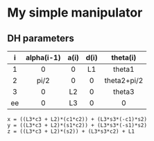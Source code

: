 # My simple manipulator

## DH parameters

|   i   | alpha(i-1) |  a(i) |  d(i) | theta(i) |
| :---: | :--------: | :---: | :---: | :------: |
|   1   |   0        |   0   |   L1  |  theta1  |
|   2   | pi/2       |   0   |   0   |  theta2+pi/2  |
|   3   |   0        |   L2  |   0   |  theta3  |
|  ee   |   0        |   L3  |   0   |   0      |

```
x = ((L3*c3 + L2)*(c1*c2)) + (L3*s3*(-c1)*s2)
y = ((L3*c3 + L2)*(s1*c2)) + (L3*s3*(-s1)*s2)
z = ((L3*c3 + L2)*(s2)) + (L3*s3*c2) + L1
```

